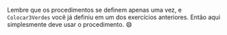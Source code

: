 Lembre que os procedimentos se definem apenas uma vez, e `Colocar3Verdes` você já definiu em um dos exercícios anteriores. Então aqui simplesmente deve usar o procedimento. :smile:

